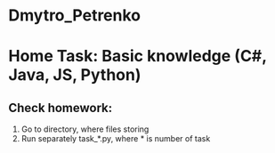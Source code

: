 # Dmytro_Petrenko

# Home Task: Basic knowledge (C#, Java, JS, Python)

## Check homework:

1. Go to directory, where files storing
2. Run separately task_*.py, where * is number of task
